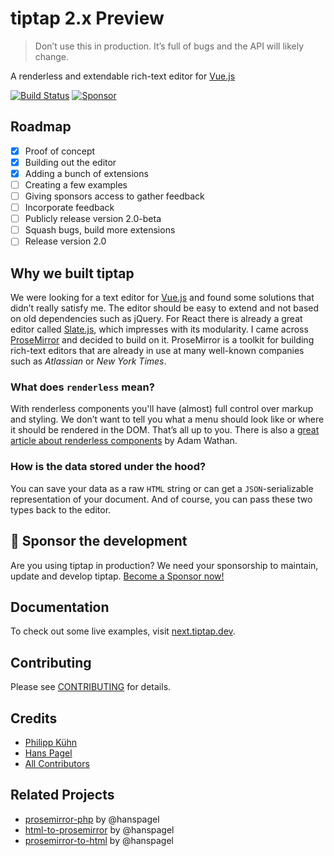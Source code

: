 # tiptap 2.x Preview
> Don’t use this in production. It’s full of bugs and the API will likely change.

A renderless and extendable rich-text editor for [Vue.js](https://github.com/vuejs/vue)

<!-- [![Version](https://img.shields.io/npm/v/tiptap.svg?label=version)](https://www.npmjs.com/package/tiptap)
[![Downloads](https://img.shields.io/npm/dm/tiptap.svg)](https://npmcharts.com/compare/tiptap?minimal=true)
[![License](https://img.shields.io/npm/l/tiptap.svg)](https://www.npmjs.com/package/tiptap)
[![Filesize](https://img.badgesize.io/https://unpkg.com/tiptap/dist/tiptap.min.js?compression=gzip&label=size&colorB=000000)](https://www.npmjs.com/package/tiptap) -->
[![Build Status](https://github.com/ueberdosis/tiptap-next/workflows/build/badge.svg)](https://github.com/ueberdosis/tiptap-next/actions)
[![Sponsor](https://img.shields.io/static/v1?label=Sponsor&message=%E2%9D%A4&logo=GitHub)](https://github.com/sponsors/ueberdosis)

## Roadmap
- [x] Proof of concept
- [x] Building out the editor
- [x] Adding a bunch of extensions
- [ ] Creating a few examples
- [ ] Giving sponsors access to gather feedback
- [ ] Incorporate feedback
- [ ] Publicly release version 2.0-beta
- [ ] Squash bugs, build more extensions
- [ ] Release version 2.0

## Why we built tiptap
We were looking for a text editor for [Vue.js](https://github.com/vuejs/vue) and found some solutions that didn’t really satisfy me. The editor should be easy to extend and not based on old dependencies such as jQuery. For React there is already a great editor called [Slate.js](https://github.com/ianstormtaylor/slate), which impresses with its modularity. I came across [ProseMirror](https://github.com/prosemirror) and decided to build on it. ProseMirror is a toolkit for building rich-text editors that are already in use at many well-known companies such as *Atlassian* or *New York Times*.

### What does `renderless` mean?
With renderless components you'll have (almost) full control over markup and styling. We don’t want to tell you what a menu should look like or where it should be rendered in the DOM. That’s all up to you. There is also a [great article about renderless components](https://adamwathan.me/renderless-components-in-vuejs/) by Adam Wathan.

### How is the data stored under the hood?
You can save your data as a raw `HTML` string or can get a `JSON`-serializable representation of your document. And of course, you can pass these two types back to the editor.

## 💖 Sponsor the development
Are you using tiptap in production? We need your sponsorship to maintain, update and develop tiptap. [Become a Sponsor now!](https://github.com/sponsors/ueberdosis)

## Documentation
To check out some live examples, visit [next.tiptap.dev](https://next.tiptap.dev/).

## Contributing
Please see [CONTRIBUTING](CONTRIBUTING.md) for details.

## Credits
- [Philipp Kühn](https://github.com/philippkuehn)
- [Hans Pagel](https://github.com/hanspagel)
- [All Contributors](../../contributors)

## Related Projects
- [prosemirror-php](https://github.com/ueberdosis/prosemirror-php) by @hanspagel
- [html-to-prosemirror](https://github.com/ueberdosis/html-to-prosemirror) by @hanspagel
- [prosemirror-to-html](https://github.com/ueberdosis/prosemirror-to-html) by @hanspagel
